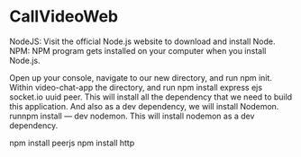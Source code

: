 # CallVideoWeb

NodeJS: Visit the official Node.js website to download and install Node.
NPM: NPM program gets installed on your computer when you install Node.js.

Open up your console, navigate to our new directory, and run npm init.
Within video-chat-app the directory, and run npm install express ejs socket.io uuid peer. This will install all the dependency that we need to build this application.
And also as a dev dependency, we will install Nodemon. runnpm install — dev nodemon. This will install nodemon as a dev dependency.

npm install peerjs 
npm install http 
